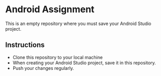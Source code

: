 # Android Assignment

This is an empty repository where you must save your Android Studio project.

## Instructions

- Clone this repository to your local machine
- When creating your Android Studio project, save it in this repository.
- Push your changes regularly.
